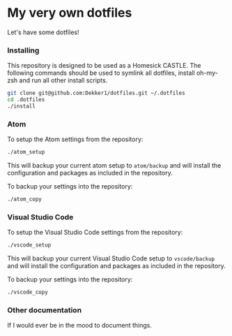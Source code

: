 My very own dotfiles
========

Let's have some dotfiles!

### Installing
This repository is designed to be used as a Homesick CASTLE. The following commands should be used to symlink all dotfiles, install oh-my-zsh and run all other install scripts.

```bash
git clone git@github.com:Dekker1/dotfiles.git ~/.dotfiles
cd .dotfiles
./install
```

### Atom

To setup the Atom settings from the repository:
```bash
./atom_setup
```
This will backup your current atom setup to `atom/backup` and will install the configuration and packages as included in the repository.

To backup your settings into the repository:
```bash
./atom_copy
```

### Visual Studio Code

To setup the Visual Studio Code settings from the repository:
```bash
./vscode_setup
```
This will backup your current Visual Studio Code setup to `vscode/backup` and will install the configuration and packages as included in the repository.

To backup your settings into the repository:
```bash
./vscode_copy
```

### Other documentation
If I would ever be in the mood to document things.
